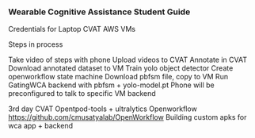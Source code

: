 ### Wearable Cognitive Assistance Student Guide
Credentials for
Laptop
CVAT
AWS VMs


Steps in process

Take video of steps with phone
Upload videos to CVAT
Annotate in CVAT
Download annotated dataset to VM
Train yolo object detector
Create openworkflow state machine
Download pbfsm file, copy to VM
Run GatingWCA backend with pbfsm + yolo-model.pt
Phone will be preconfigured to talk to specific VM backend

3rd day
CVAT
Opentpod-tools + ultralytics
Openworkflow
https://github.com/cmusatyalab/OpenWorkflow
Building custom apks for wca app + backend
